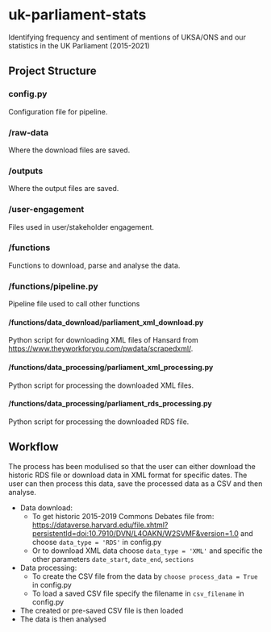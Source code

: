 # uk-parliament-stats
Identifying frequency and sentiment of mentions of UKSA/ONS and our statistics in the UK Parliament (2015-2021)

## Project Structure

### config.py

Configuration file for pipeline.

### /raw-data 

Where the download files are saved.

### /outputs

Where the output files are saved.

### /user-engagement

Files used in user/stakeholder engagement.

### /functions

Functions to download, parse and analyse the data.

### /functions/pipeline.py

Pipeline file used to call other functions

#### /functions/data_download/parliament_xml_download.py

Python script for downloading XML files of Hansard from https://www.theyworkforyou.com/pwdata/scrapedxml/. 

#### /functions/data_processing/parliament_xml_processing.py

Python script for processing the downloaded XML files. 

#### /functions/data_processing/parliament_rds_processing.py

Python script for processing the downloaded RDS file. 

## Workflow

The process has been modulised so that the user can either download the historic RDS file or download data in XML format for specific dates. The user can then process this data, save the processed data as a CSV and then analyse.

- Data download:
    - To get historic 2015-2019 Commons Debates file from: https://dataverse.harvard.edu/file.xhtml?persistentId=doi:10.7910/DVN/L4OAKN/W2SVMF&version=1.0 and choose `data_type = 'RDS'` in config.py 
    - Or to download XML data choose `data_type = 'XML'` and specific the other parameters `date_start`, `date_end`, `sections`
- Data processing:
    - To create the CSV file from the data by `choose process_data = True` in config.py
    - To load a saved CSV file specify the filename in `csv_filename` in config.py
- The created or pre-saved CSV file is then loaded
- The data is then analysed 

